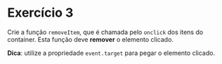 # Exercício 3

Crie a função `removeItem`, que é chamada pelo `onclick` dos itens do container. Esta função deve **remover** o elemento clicado.

**Dica**: utilize a propriedade `event.target` para pegar o elemento clicado.

